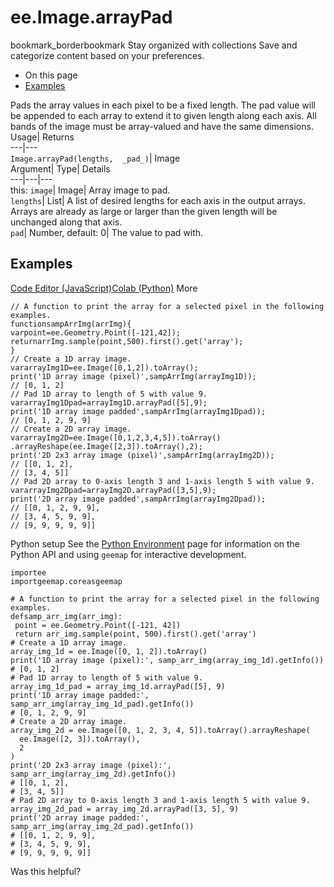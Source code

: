  
#  ee.Image.arrayPad 
bookmark_borderbookmark Stay organized with collections  Save and categorize content based on your preferences.
  * On this page
  * [Examples](https://developers.google.com/earth-engine/apidocs/ee-image-arraypad#examples)


Pads the array values in each pixel to be a fixed length. The pad value will be appended to each array to extend it to given length along each axis. All bands of the image must be array-valued and have the same dimensions. 
Usage| Returns  
---|---  
`Image.arrayPad(lengths,  _pad_)`| Image  
Argument| Type| Details  
---|---|---  
this: `image`| Image| Array image to pad.  
`lengths`| List| A list of desired lengths for each axis in the output arrays. Arrays are already as large or larger than the given length will be unchanged along that axis.  
`pad`| Number, default: 0| The value to pad with.  
## Examples
[Code Editor (JavaScript)](https://developers.google.com/earth-engine/apidocs/ee-image-arraypad#code-editor-javascript-sample)[Colab (Python)](https://developers.google.com/earth-engine/apidocs/ee-image-arraypad#colab-python-sample) More
```
// A function to print the array for a selected pixel in the following examples.
functionsampArrImg(arrImg){
varpoint=ee.Geometry.Point([-121,42]);
returnarrImg.sample(point,500).first().get('array');
}
// Create a 1D array image.
vararrayImg1D=ee.Image([0,1,2]).toArray();
print('1D array image (pixel)',sampArrImg(arrayImg1D));
// [0, 1, 2]
// Pad 1D array to length of 5 with value 9.
vararrayImg1Dpad=arrayImg1D.arrayPad([5],9);
print('1D array image padded',sampArrImg(arrayImg1Dpad));
// [0, 1, 2, 9, 9]
// Create a 2D array image.
vararrayImg2D=ee.Image([0,1,2,3,4,5]).toArray()
.arrayReshape(ee.Image([2,3]).toArray(),2);
print('2D 2x3 array image (pixel)',sampArrImg(arrayImg2D));
// [[0, 1, 2],
// [3, 4, 5]]
// Pad 2D array to 0-axis length 3 and 1-axis length 5 with value 9.
vararrayImg2Dpad=arrayImg2D.arrayPad([3,5],9);
print('2D array image padded',sampArrImg(arrayImg2Dpad));
// [[0, 1, 2, 9, 9],
// [3, 4, 5, 9, 9],
// [9, 9, 9, 9, 9]]
```
Python setup
See the [ Python Environment](https://developers.google.com/earth-engine/guides/python_install) page for information on the Python API and using `geemap` for interactive development.
```
importee
importgeemap.coreasgeemap
```
```
# A function to print the array for a selected pixel in the following examples.
defsamp_arr_img(arr_img):
 point = ee.Geometry.Point([-121, 42])
 return arr_img.sample(point, 500).first().get('array')
# Create a 1D array image.
array_img_1d = ee.Image([0, 1, 2]).toArray()
print('1D array image (pixel):', samp_arr_img(array_img_1d).getInfo())
# [0, 1, 2]
# Pad 1D array to length of 5 with value 9.
array_img_1d_pad = array_img_1d.arrayPad([5], 9)
print('1D array image padded:', samp_arr_img(array_img_1d_pad).getInfo())
# [0, 1, 2, 9, 9]
# Create a 2D array image.
array_img_2d = ee.Image([0, 1, 2, 3, 4, 5]).toArray().arrayReshape(
  ee.Image([2, 3]).toArray(),
  2
)
print('2D 2x3 array image (pixel):', samp_arr_img(array_img_2d).getInfo())
# [[0, 1, 2],
# [3, 4, 5]]
# Pad 2D array to 0-axis length 3 and 1-axis length 5 with value 9.
array_img_2d_pad = array_img_2d.arrayPad([3, 5], 9)
print('2D array image padded:', samp_arr_img(array_img_2d_pad).getInfo())
# [[0, 1, 2, 9, 9],
# [3, 4, 5, 9, 9],
# [9, 9, 9, 9, 9]]
```

Was this helpful?
